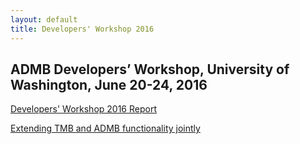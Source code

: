 ```yaml
---
layout: default
title: Developers' Workshop 2016
---
```

ADMB Developers’ Workshop, University of Washington, June 20-24, 2016
---------------------------------------------------------------------

[Developers' Workshop 2016 Report](https://github.com/admb-project/June2016-Developers-Workshop/blob/master/Report.md)

[Extending TMB and ADMB functionality jointly](Kristensen_Anders_Report.pdf)
